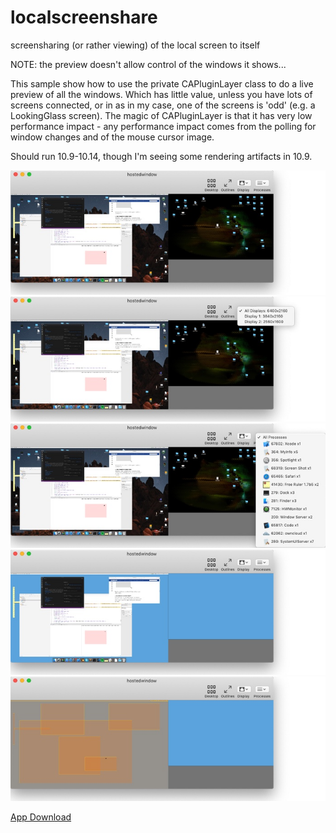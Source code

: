 # localscreenshare
screensharing (or rather viewing) of the local screen to itself

NOTE: the preview doesn't allow control of the windows it shows...


This sample show how to use the private CAPluginLayer class to do a live preview of all the windows.  Which has little value, unless you have lots of screens connected, or in as in my case, one of the screens is 'odd' (e.g. a LookingGlass screen).
The magic of CAPluginLayer is that it has very low performance impact - any performance impact comes from the polling for window changes and of the mouse cursor image.

Should run 10.9-10.14, though I'm seeing some rendering artifacts in 10.9.

![](normal.jpeg "Normal Window View")
![](displays.jpeg "The Display dropdown")
![](processes.jpeg "The Processes dropdown")
![](desktop.jpeg "Desktop toggle")
![](outlines.jpeg "Outlines toggle")


[App Download](downloads/hostedwindow.app.zip)
